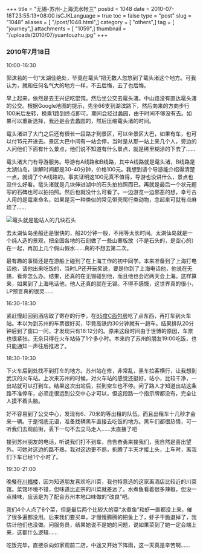 +++
title = "无锡-苏州-上海流水帐三"
postid = 1048
date = 2010-07-18T23:55:13+08:00
isCJKLanguage = true
toc = false
type = "post"
slug = "1048"
aliases = [ "/post/1048.html",]
category = [ "others",]
tag = [ "journey",]
attachments = [ "1059",]
thumbnail = "/uploads/2010/07/yuantouzhu.jpg"
+++


### 2010年7月18日

10:00-16:30

郭沫若的一句“太湖佳绝处，毕竟在鼋头”把无数人忽悠到了鼋头渚这个地方。可我认为，就和任何名气大的地方一样，不去后悔，去了也后悔。

早上起来，依然是去王兴记吃馄饨，然后坐公交去鼋头渚。中山路没有直达鼋头渚的公交。根据Google地图的提示，先坐66支到湖滨路下，然后向来的方向步行100米后左转，换乘1路到终点即可。期间会经过蠡园，由于时间不够没有去。如果可以重新选择，我还是会去蠡园的，然后压缩鼋头渚的时间。<!--more-->

鼋头渚进了大门之后还有很长一段路才到景区，可以坐景区大巴，如果有车，也可以付15元开进去。景区大巴中间有一站会停，当时是从那一站上来几个人，旁边的人问他们下面有什么景点，他们说不知道有什么景点，就是稀里糊涂的下去了……

鼋头渚大门有导游服务。导游有A线路和B线路，其中A线路就是鼋头渚，B线路是太湖仙岛，讲解时间都是30-40分钟，价格100元。我想到请个导游能介绍得清楚一点，就请了个A线路的。事实证明这100元真不值得，导游也没讲什么，景点也没什么好看。鼋头渚就是几块伸进湖中的石头拍拍照而已。再就是最后一个状元题写的石碑也可以拍拍照。然后也就没什么可看了。一边游览一边邪恶的想，幸亏古人用的是鼋来命名，如果是另一种类似的常见带壳爬行类动物，念起来可就有点麻烦了……

![](/uploads/2010/07/yuantouzhu.jpg "鼋头就是能站人的几块石头")

去太湖仙岛坐船还是很快的，船20分钟一般，不用等太长时间。太湖仙岛就是一个纯人造的景观，把全国各地的石刻做了一些山寨版放（不是石头的，是空心的）在一起，再加上几个假山假水……真的不想去第二次。

最有趣的事情还是在游船上碰到了在上海工作的初中同学。本来准备到了上海打电话他，请他出来吃饭的，当时LP还开玩笑说，要是你到了上海电话他，他说在无锡，看你怎么办。结果，还真的在无锡碰到他，而且他也会迟两天会上海。这样算来，如果到了上海电话他，他人还真的就在无锡。不得不感慨，这世界真的很小，LP预言真的很灵……

16:30-18:30

紧赶慢赶回到酒店取了寄存的行李，在[85度C面包房](http://www.dianping.com/shop/2906668)吃了点东西，再打车到火车站。本以为到苏州的车票很好买，毕竟高铁约30分钟就有一趟车。结果排队20分钟后到了窗口一问，才发现只有18:12分的。原来这段时间由于世博的原因，车票也很紧张。无奈只得在火车站待了1个多小时。本来约了苏州的朋友19:00吃饭，也只能通知一声往后推迟了。

18:30-19:30

下火车后到处找不到打车的地方。苏州站在修，非常乱，黑车拉客横行，让我想到武汉的火车站。上次来苏州的时候，对火车站的感觉还挺好，站小，比较干净，一出站就可以打到车。结果这次出站后，拦到空车也不停。问了路人才知道出站这条路不准停车，必须走很远到公交中心才可以，但这段路一个指示牌都没有，完全让人摸不着头脑。

好不容易到了公交中心，发现有6、70米的等出租的队伍。而且出租车十几秒才会来一辆。于是彻底无语，准备找辆黑车直接去吃饭的地方。黑车们都很热情，可一听我们去观前街，丢下一句不去立马走人……太直接了吧

接到苏州朋友的电话，听说我们打不到车，自告奋勇来接我们，我自然是喜出望外。可她对这边的路不熟，我对这边更不熟，折腾了半天才接上头，上车时，离我们下车已经1个小时了。

19:30-21:00

晚餐在[川福楼](http://www.dianping.com/shop/540229)，因为知道朋友喜欢吃川菜，我也特意选的这家离酒店比较近的川菜馆。菜馆环境不错，但味道比正宗的川菜就差远了。水煮鱼看着很多辣椒，但没一点辣味，应该是为了配合苏州本地口味做的“改良”吧。

我们4个人点了6个菜，但是最后两个比较大的菜“水煮鱼”和虾一直都没上来，催了很多遍都没用。后来我们要买单，才慢慢腾腾的把鱼上了，虾子干脆退掉了，我估计他们也没做。问服务员，结果她说不是她的问题，说如果菜到了她一定会端上来，这都什么逻辑……

吃饭完毕，直接杀向如家观前二店，中途又开始下阵雨，这一天真是辛苦啊……

